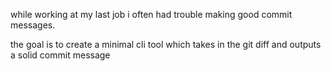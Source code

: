 while working at my last job i often had trouble making good commit
messages.

the goal is to create a minimal cli tool which takes in the git diff and outputs a solid commit message
